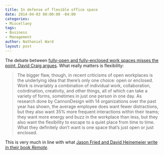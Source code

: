 ```yaml
---
title: In defense of flexible office space
date: 2014-04-03 00:00:00 -04:00
categories:
- Miscellany
tags:
- Business
- Management
author: Nathaniel Ward
layout: post
---
```


The debate between [fully-open and fully-enclosed work spaces misses the point, David Craig argues][1]. What really matters is flexibility:

> The bigger flaw, though, in recent criticisms of open workplaces is the underlying idea that there’s only one choice: open or enclosed. Work is invariably a combination of individual work, collaboration, coördination, creativity, and other things, all of which can take a variety of forms, sometimes in just one person in one day. As research done by CannonDesign with 14 organizations over the past year has shown, the average employee does want fewer distractions, but they also want 35% more frequent interactions within their teams; they want more energy and buzz in the workplace than less, but they also want the flexibility to escape to a quiet place from time to time. What they definitely don’t want is one space that’s just open or just enclosed.

This is very much in line with what [Jason Fried and David Heinemeier write in their book *Remote*][2].

 [1]: http://www.fastcoexist.com/3025052/it-doesnt-matter-whether-or-not-you-like-your-open-office
 [2]: http://www.amazon.com/exec/obidos/ASIN/0804137501/nathward-20